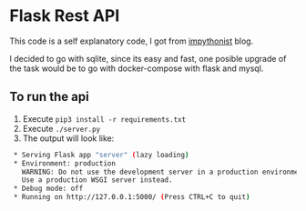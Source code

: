 # Flask Rest API

This code is a self explanatory code, I got from [impythonist](https://impythonist.wordpress.com/2015/07/12/build-an-api-under-30-lines-of-code-with-python-and-flask/) blog.

I decided to go with sqlite, since its easy and fast, one posible upgrade of the task
would be to go with docker-compose with flask and mysql.
## To run the api
1. Execute `pip3 install -r requirements.txt `
2. Execute `./server.py`
3. The output will look like:
```bash
 * Serving Flask app "server" (lazy loading)
 * Environment: production
   WARNING: Do not use the development server in a production environment.
   Use a production WSGI server instead.
 * Debug mode: off
 * Running on http://127.0.0.1:5000/ (Press CTRL+C to quit)
```
